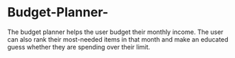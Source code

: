 # Budget-Planner-
The budget planner helps the user budget their monthly income. The user can also rank their most-needed items in that month and make an educated guess whether they are spending over their limit.  
